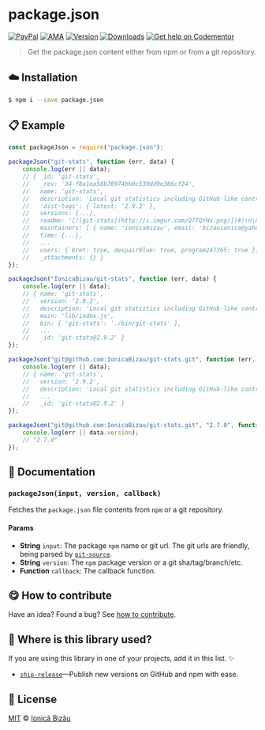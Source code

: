 
# package.json

 [![PayPal](https://img.shields.io/badge/%24-paypal-f39c12.svg)][paypal-donations] [![AMA](https://img.shields.io/badge/ask%20me-anything-1abc9c.svg)](https://github.com/IonicaBizau/ama) [![Version](https://img.shields.io/npm/v/package.json.svg)](https://www.npmjs.com/package/package.json) [![Downloads](https://img.shields.io/npm/dt/package.json.svg)](https://www.npmjs.com/package/package.json) [![Get help on Codementor](https://cdn.codementor.io/badges/get_help_github.svg)](https://www.codementor.io/johnnyb?utm_source=github&utm_medium=button&utm_term=johnnyb&utm_campaign=github)

> Get the package.json content either from npm or from a git repository.

## :cloud: Installation

```sh
$ npm i --save package.json
```


## :clipboard: Example



```js
const packageJson = require("package.json");

packageJson("git-stats", function (err, data) {
    console.log(err || data);
    // { _id: 'git-stats',
    //   _rev: '34-f8a1ea58b78974bb0c530dd9e366cf24',
    //   name: 'git-stats',
    //   description: 'Local git statistics including GitHub-like contributions calendars.',
    //   'dist-tags': { latest: '2.9.2' },
    //   versions: {...},
    //   readme: '[![git-stats](http://i.imgur.com/Q7TQYHx.png)](#)\n\n# `$ git-stats` [![PayPal](https://img.shields.io/badge/%24-paypal-f39c12.svg)][paypal-donations] [![Version](https://img.shields.io/npm/v/git-stats.svg)](https://www.npmjs.com/package/git-stats) [![Downloads](https://img.shields.io/npm/dt/git-stats.svg)](https://www.npmjs.com/package/git-stats) [![Get help on Codementor](https://cdn.codementor.io/badges/get_help_github.svg)](https://www.codementor.io/johnnyb?utm_source=github&utm_medium=button&utm_term=johnnyb&utm_campaign=github)\n\n> Local git statistics including GitHub-like contributions calendars.\n\nI\'d be curious to see your calendar with all your commits. Ping me on Twitter ([**@IonicaBizau**](https://twitter.com/IonicaBizau)). :smile: Until then, here\'s my calendar:\n\n![](http://i.imgur.com/PpM0i3v.png)\n\n## Contents\n\n - [Installation](#installation)\n - [Usage](#usage)\n    \n     - [Importing and deleting commits](#importing-and-deleting-commits)\n     - [Importing all the commits from GitHub and BitBucket](#importing-all-the-commits-from-github-and-bitbucket)\n     - [What about the GitHub Contributions calendar?](#what-about-the-github-contributions-calendar)\n    \n - [Documentation](#documentation)\n - [How to contribute](#how-to-contribute)\n\n## Installation\n\nYou can install the package globally and use it as command line tool:\n\n```sh\n# Install the package globally\nnpm i -g git-stats\n# Initialize git hooks\n# This is for tracking the new commits\ncurl -s https://raw.githubusercontent.com/IonicaBizau/git-stats/master/scripts/init-git-post-commit | bash\n```\n\nThen, run `git-stats --help` and see what the CLI tool can do.\n\n```sh\n$ git-stats --help\nUsage: git-stats [options]\n\nOptions:\n  -s, --since <date>     Optional start date.                             \n  -u, --until <date>     Optional end date.                               \n  -n, --no-ansi          Forces the tool not to use ANSI styles.          \n  -l, --light            Enables the light theme.                         \n  -a, --authors          Shows a pie chart with the author related        \n                         contributions in the current repository.         \n  -g, --global-activity  Shows global activity calendar in the current    \n                         repository.                                      \n  -d, --data <path>      Sets a custom data store file.                   \n  -f, --first-day <day>  Sets the first day of the week.                  \n  --record <data>        Records a new commit. Don\'t use this unless you  \n                         are a mad scientist. If you are a developer, just\n                         use this option as part of the module.           \n  -r, --raw              Outputs a dump of the raw JSON data.             \n  -h, --help             Displays this help.                              \n  -v, --version          Displays version information.                    \n\nExamples:\n  git-stats # Default behavior (stats in the last year)\n  git-stats -l # Light mode\n  git-stats -s \'1 January 2012\' # All the commits from 1 January 2012 to now\n  git-stats -s \'1 January 2012\' -u \'31 December 2012\' # All the commits from 2012\n\nYour commit history is kept in ~/.git-stats by default. You can create ~/.git-stats-config.json to specify different defaults.\n\nDocumentation can be found at https://github.com/IonicaBizau/git-stats\n```\n\n## Usage\n### Importing and deleting commits\n\nI know it\'s not nice to start your git commit calendar from scratch. That\'s why I created [`git-stats-importer`](https://github.com/IonicaBizau/git-stats-importer)–a tool which imports or deletes the commits from selected repositories.\n\nCheck it out here: https://github.com/IonicaBizau/git-stats-importer\n\nThe usage is simple:\n\n```sh\n# Install the importer tool\n$ npm install -g git-stats-importer\n\n# Go to the repository you want to import\n$ cd path/to/my-repository\n\n# Import the commits\n$ git-stats-importer\n\n# ...or delete them if that\'s a dummy repository\n$ git-stats-importer --delete\n```\n### Importing all the commits from GitHub and BitBucket\n\nYes, that\'s also possible. I [built a tool which downloads and then imports all the commits you have pushed to GitHub and BitBucket](https://github.com/IonicaBizau/repository-downloader)!\n\n```sh\n# Download the repository downloader\n$ git clone https://github.com/IonicaBizau/repository-downloader.git\n\n# Go to repository downloader\n$ cd repository-downloader\n\n# Install the dependencies\n$ npm install\n\n# Start downloading and importing\n$ ./start\n```\n### What about the GitHub Contributions calendar?\n\nIf you want to visualize the calendars that appear on GitHub profiles, you can do that using [`ghcal`](https://github.com/IonicaBizau/ghcal).\n\n```sh\n# Install ghcal\n$ npm install -g ghcal\n\n# Check out @alysonla\'s contributions\n$ ghcal -u alysonla\n```\n\nFor more detailed documentation, check out the repository: https://github.com/IonicaBizau/ghcal.\n\nIf want to get even more GitHub stats in your terminal, you may want to try [`github-stats`](https://github.com/IonicaBizau/github-stats)--this is like `git-stats` but with data taken from GitHub.\n\n## Using the configuration file\n\nYou can tweak the git-stats behavior using a configuration file in your home directory: `~/.git-stats-config.js`.\n\nThis file should export an object, like below (defaults are listed):\n\n```js\nmodule.exports = {\n    // "DARK", "LIGHT" or an object interpreted by IonicaBizau/node-git-stats-colors\n    "theme": "DARK"\n\n    // The file where the commit hashes will be stored\n  , "path": "~/.git-stats"\n\n    // First day of the week\n  , first_day: "Sun"\n\n    // This defaults to *one year ago*\n    // It can be any parsable date\n  , since: undefined\n\n    // This defaults to *now*\n    // It can be any parsable date\n  , until: undefined\n\n    // Don\'t show authors by default\n    // If true, this will enable the authors pie\n  , authors: false\n\n    // No global activity by default\n    // If true, this will enable the global activity calendar in the current project\n  , global_activity: false\n};\n```\n\nSince it\'s a js file, you can `require` any other modules there.\n\n## Cross-platform compatibility\n\n`git-stats` is working fine in terminal emulators supporting ANSI styles. It should work fine on Linux and OS X.\n\nIf you run `git-stats` to display graph on Windows, please use a terminal that can properly display ANSI colors.\n\nCygwin Terminal is known to work, while Windows Command Prompt and Git Bash do not. Improvements are more than welcome! :dizzy:\n\n## Example\n\nHere is an example how to use this package as library. To install it locally, as library, you can do that using `npm`:\n\n```sh\n$ npm i --save git-stats\n```\n\n```js\n// Dependencies\nvar GitStats = require("git-stats");\n\n// Create the GitStats instance\nvar g1 = new GitStats();\n\n// Display the ansi calendar\ng1.ansiCalendar({\n    theme: "DARK"\n}, function (err, data) {\n    console.log(err || data);\n});\n```\n\n## Documentation\n\nFor full API reference, see the [DOCUMENTATION.md][docs] file.\n\n## Press Highlights\n\n - [*A GitHub-like contributions calendar, but locally, with all your git commits*, The Changelog](https://changelog.com/github-like-contributions-calendar-locally-git-commits/)\n\n## How to contribute\nHave an idea? Found a bug? See [how to contribute][contributing].\n\n## Where is this library used?\nIf you are using this library in one of your projects, add it in this list. :sparkles:\n\n - [`git-stats-importer`](https://github.com/IonicaBizau/git-stats-importer)\n\n## License\n\n[MIT][license] © [Ionică Bizău][website]\n\n[paypal-donations]: https://www.paypal.com/cgi-bin/webscr?cmd=_s-xclick&hosted_button_id=RVXDDLKKLQRJW\n[donate-now]: http://i.imgur.com/6cMbHOC.png\n\n[license]: http://showalicense.com/?fullname=Ionic%C4%83%20Biz%C4%83u%20%3Cbizauionica%40gmail.com%3E%20(http%3A%2F%2Fionicabizau.net)&year=2015#license-mit\n[website]: http://ionicabizau.net\n[contributing]: /CONTRIBUTING.md\n[docs]: /DOCUMENTATION.md',
    //   maintainers: [ { name: 'ionicabizau', email: 'bizauionica@yahoo.com' } ],
    //   time: {...},
    //   ...
    //   users: { bret: true, despairblue: true, program247365: true },
    //   _attachments: {} }
});

packageJson("IonicaBizau/git-stats", function (err, data) {
    console.log(err || data);
    // { name: 'git-stats',
    //   version: '2.9.2',
    //   description: 'Local git statistics including GitHub-like contributions calendars.',
    //   main: 'lib/index.js',
    //   bin: { 'git-stats': './bin/git-stats' },
    //   ...
    //   _id: 'git-stats@2.9.2' }
});

packageJson("git@github.com:IonicaBizau/git-stats.git", function (err, data) {
    console.log(err || data);
    // { name: 'git-stats',
    //   version: '2.9.2',
    //   description: 'Local git statistics including GitHub-like contributions calendars.',
    //   ...
    //   _id: 'git-stats@2.9.2' }
});

packageJson("git@github.com:IonicaBizau/git-stats.git", "2.7.0", function (err, data) {
    console.log(err || data.version);
    // "2.7.0"
});
```

## :memo: Documentation


### `packageJson(input, version, callback)`
Fetches the `package.json` file contents from `npm` or a git repository.

#### Params
- **String** `input`: The package `npm` name or git url. The git urls are friendly, being parsed by [`git-source`](https://github.com/IonicaBizau/git-source).
- **String** `version`: The `npm` package version or a git sha/tag/branch/etc.
- **Function** `callback`: The callback function.



## :yum: How to contribute
Have an idea? Found a bug? See [how to contribute][contributing].

## :dizzy: Where is this library used?
If you are using this library in one of your projects, add it in this list. :sparkles:


 - [`ship-release`](https://github.com/IonicaBizau/ship-release#readme)—Publish new versions on GitHub and npm with ease.

## :scroll: License

[MIT][license] © [Ionică Bizău][website]

[paypal-donations]: https://www.paypal.com/cgi-bin/webscr?cmd=_s-xclick&hosted_button_id=RVXDDLKKLQRJW
[donate-now]: http://i.imgur.com/6cMbHOC.png

[license]: http://showalicense.com/?fullname=Ionic%C4%83%20Biz%C4%83u%20%3Cbizauionica%40gmail.com%3E%20(http%3A%2F%2Fionicabizau.net)&year=2016#license-mit
[website]: http://ionicabizau.net
[contributing]: /CONTRIBUTING.md
[docs]: /DOCUMENTATION.md
